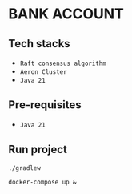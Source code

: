 # BANK ACCOUNT

## Tech stacks
- `Raft consensus algorithm`
- `Aeron Cluster`
- `Java 21`

## Pre-requisites
- `Java 21`

## Run project
```shell
./gradlew
```

```shell
docker-compose up &
```
